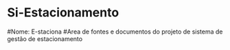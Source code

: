 # Si-Estacionamento
#Nome: E-staciona
#Area de fontes e documentos do projeto de sistema de gestão de estacionamento 
